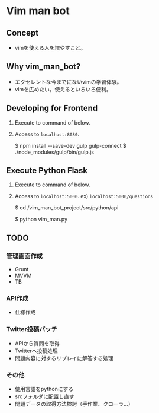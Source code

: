 # Vim man bot


## Concept

- vimを使える人を増やすこと。


## Why vim_man_bot?

- エクセレントな今までにないvimの学習体験。
- vimを広めたい。使えるといろいろ便利。


## Developing for Frontend

1. Execute to command of below.
2. Access to `localhost:8080`.

    $ npm install --save-dev gulp gulp-connect
    $ ./node_modules/gulp/bin/gulp.js

## Execute Python Flask

1. Execute to command of below.
2. Access to `localhost:5000`. ex) `localhost:5000/questions`

   $ cd /vim_man_bot_project/src/python/api
   
   $ python vim_man.py
   
## TODO

### 管理画面作成

- Grunt
- MVVM
- TB

### API作成

- 仕様作成

### Twitter投稿バッチ

- APIから質問を取得
- Twitterへ投稿処理
- 問題内容に対するリプレイに解答する処理

### その他

- 使用言語をpythonにする
- srcフォルダに配置し直す
- 問題データの取得方法検討（手作業、クローラ...）

